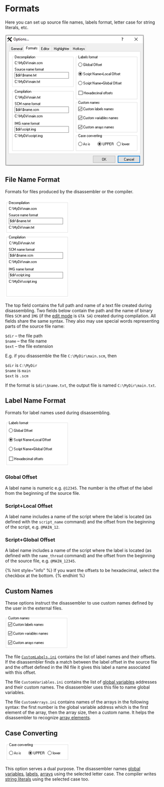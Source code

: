 # Formats

Here you can set up source file names, labels format, letter case for string literals, etc.

![](../.gitbook/assets/formats-en.png)

## File Name Format

Formats for files produced by the disassembler or the compiler.

![](../.gitbook/assets/formats-files-en.png)

The top field contains the full path and name of a text file created during disassembling. Two fields below contain the path and the name of binary files `SCM` and `IMG` \(if the [edit mode](../edit-modes/) is `GTA SA`\) created during compilation. All fields share the same syntax. They also may use special words representing parts of the source file name:

`$dir` – the file path   
`$name` – the file name   
`$ext` – the file extension

E.g. if you disassemble the file `C:\MyDir\main.scm`, then

`$dir` is `C:\MyDir`   
`$name` is `main`   
`$ext` is `.scm` 

If the format is `$dir\$name.txt`, the output file is named `C:\MyDir\main.txt`.

## Label Name Format

Formats for label names used during disassembling.

![](../.gitbook/assets/formats-labels-en.png)

### Global Offset

A label name is numeric e.g. `@12345`. The number is the offset of the label from the beginning of the source file.

### Script+Local Offset

A label name includes a name of the script where the label is located \(as defined with the `script_name` command\) and the offset from the beginning of the script, e.g. `@MAIN_12`.

### Script+Global Offset

A label name includes a name of the script where the label is located \(as defined with the `name_thread` command\) and the offset from the beginning of the source file, e.g. `@MAIN_12345`.

{% hint style="info" %}
If you want the offsets to be hexadecimal, select the checkbox at the bottom.
{% endhint %}

## Custom Names

These options instruct the disassembler to use custom names defined by the user in the external files.

![](../.gitbook/assets/formats-custom-names-en.png)

The file [`CustomLabels.ini`](../edit-modes/customlabels.ini.md) contains the list of label names and their offsets. If the disassembler finds a match between the label offset in the source file and the offset defined in the INI file it gives this label a name associated with this offset.

The file `CustomVariables.ini` contains the list of [global variables](../coding/variables.md#global-variables) addresses and their custom names. The disassembler uses this file to name global variables.

The file `CustomArrays.ini` contains names of the arrays in the following syntax: the first number is the global variable address which is the first element of the array, then the array size, then a custom name. It helps the disassembler to recognize [array elements](../coding/arrays.md#using-constant-indexes).

## Case Converting

![](../.gitbook/assets/formats-case-en.png)

This option serves a dual purpose. The disassembler names [global variables](../coding/variables.md#global-variables), [labels](../coding/data-types.md#labels), [arrays](../coding/arrays.md) using the selected letter case. The compiler writes [string literals](../coding/data-types.md#string-literals) using the selected case too.

